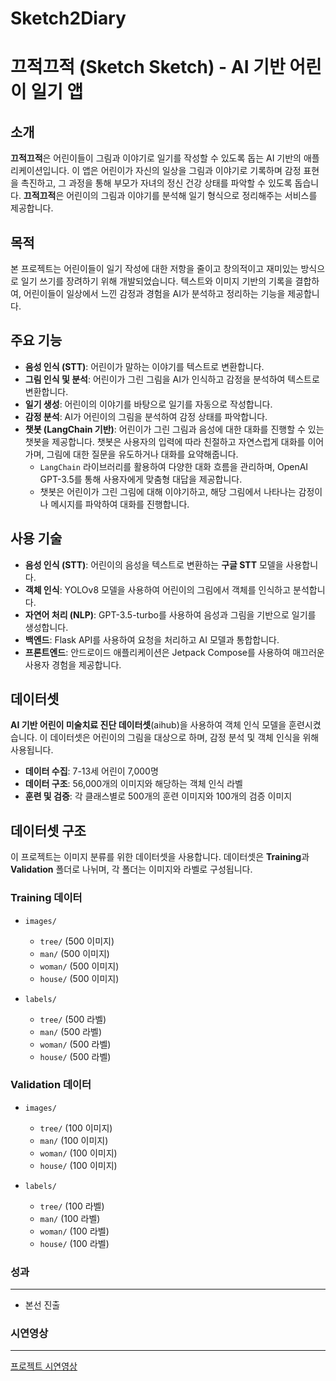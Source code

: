 # Sketch2Diary

# 끄적끄적 (Sketch Sketch) - AI 기반 어린이 일기 앱

## 소개

**끄적끄적**은 어린이들이 그림과 이야기로 일기를 작성할 수 있도록 돕는 AI 기반의 애플리케이션입니다. 이 앱은 어린이가 자신의 일상을 그림과 이야기로 기록하며 감정 표현을 촉진하고, 그 과정을 통해 부모가 자녀의 정신 건강 상태를 파악할 수 있도록 돕습니다. **끄적끄적**은 어린이의 그림과 이야기를 분석해 일기 형식으로 정리해주는 서비스를 제공합니다.

## 목적

본 프로젝트는 어린이들이 일기 작성에 대한 저항을 줄이고 창의적이고 재미있는 방식으로 일기 쓰기를 장려하기 위해 개발되었습니다. 텍스트와 이미지 기반의 기록을 결합하여, 어린이들이 일상에서 느낀 감정과 경험을 AI가 분석하고 정리하는 기능을 제공합니다.

## 주요 기능

- **음성 인식 (STT)**: 어린이가 말하는 이야기를 텍스트로 변환합니다.
- **그림 인식 및 분석**: 어린이가 그린 그림을 AI가 인식하고 감정을 분석하여 텍스트로 변환합니다.
- **일기 생성**: 어린이의 이야기를 바탕으로 일기를 자동으로 작성합니다.
- **감정 분석**: AI가 어린이의 그림을 분석하여 감정 상태를 파악합니다.
- **챗봇 (LangChain 기반)**: 어린이가 그린 그림과 음성에 대한 대화를 진행할 수 있는 챗봇을 제공합니다. 챗봇은 사용자의 입력에 따라 친절하고 자연스럽게 대화를 이어가며, 그림에 대한 질문을 유도하거나 대화를 요약해줍니다. 
  - `LangChain` 라이브러리를 활용하여 다양한 대화 흐름을 관리하며, OpenAI GPT-3.5를 통해 사용자에게 맞춤형 대답을 제공합니다.
  - 챗봇은 어린이가 그린 그림에 대해 이야기하고, 해당 그림에서 나타나는 감정이나 메시지를 파악하여 대화를 진행합니다.

## 사용 기술

- **음성 인식 (STT)**: 어린이의 음성을 텍스트로 변환하는 **구글 STT** 모델을 사용합니다.
- **객체 인식**: YOLOv8 모델을 사용하여 어린이의 그림에서 객체를 인식하고 분석합니다.
- **자연어 처리 (NLP)**: GPT-3.5-turbo를 사용하여 음성과 그림을 기반으로 일기를 생성합니다.
- **백엔드**: Flask API를 사용하여 요청을 처리하고 AI 모델과 통합합니다.
- **프론트엔드**: 안드로이드 애플리케이션은 Jetpack Compose를 사용하여 매끄러운 사용자 경험을 제공합니다.

## 데이터셋

**AI 기반 어린이 미술치료 진단 데이터셋**(aihub)을 사용하여 객체 인식 모델을 훈련시켰습니다. 이 데이터셋은 어린이의 그림을 대상으로 하며, 감정 분석 및 객체 인식을 위해 사용됩니다.

- **데이터 수집**: 7-13세 어린이 7,000명
- **데이터 구조**: 56,000개의 이미지와 해당하는 객체 인식 라벨
- **훈련 및 검증**: 각 클래스별로 500개의 훈련 이미지와 100개의 검증 이미지

## 데이터셋 구조

이 프로젝트는 이미지 분류를 위한 데이터셋을 사용합니다. 데이터셋은 **Training**과 **Validation** 폴더로 나뉘며, 각 폴더는 이미지와 라벨로 구성됩니다.

### Training 데이터

- `images/`
  - `tree/` (500 이미지)
  - `man/` (500 이미지)
  - `woman/` (500 이미지)
  - `house/` (500 이미지)
  
- `labels/`
  - `tree/` (500 라벨)
  - `man/` (500 라벨)
  - `woman/` (500 라벨)
  - `house/` (500 라벨)

### Validation 데이터

- `images/`
  - `tree/` (100 이미지)
  - `man/` (100 이미지)
  - `woman/` (100 이미지)
  - `house/` (100 이미지)
  
- `labels/`
  - `tree/` (100 라벨)
  - `man/` (100 라벨)
  - `woman/` (100 라벨)
  - `house/` (100 라벨)
 
### 성과

---

- 본선 진출

### 시연영상

---

[프로젝트 시연영상](https://youtube.com/shorts/EM6FSgSHW-o?si=JJpyTFP6e_1mK3TE)
